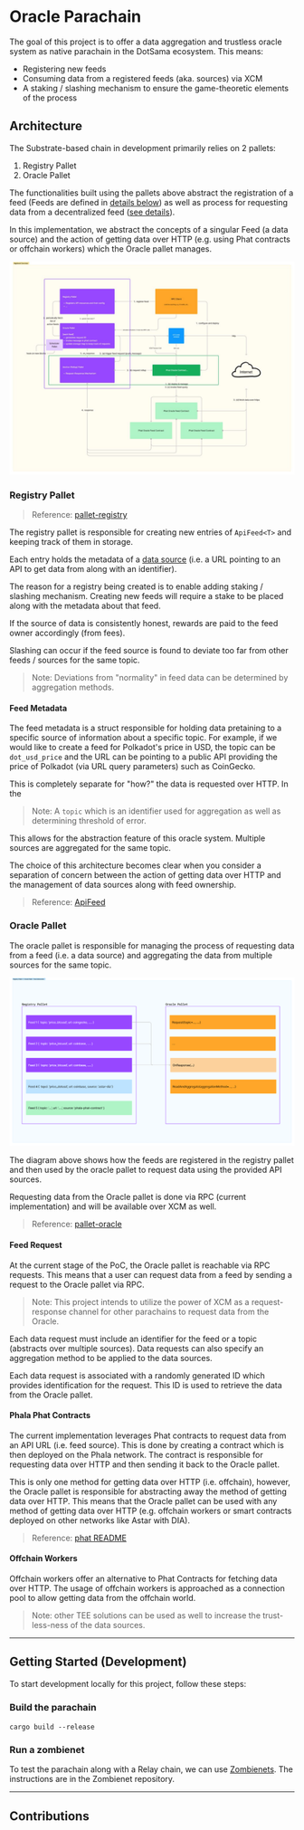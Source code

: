 
# Oracle Parachain

The goal of this project is to offer a data aggregation and trustless oracle system as native parachain in the
DotSama ecosystem. This means:

- Registering new feeds
- Consuming data from a registered feeds (aka. sources) via XCM
- A staking / slashing mechanism to ensure the game-theoretic elements of the process


## Architecture

The Substrate-based chain in development primarily relies on 2 pallets:

1. Registry Pallet
2. Oracle Pallet

The functionalities built using the pallets above abstract the registration of a feed (Feeds are defined in [details below](#feed-metadata)) as well as process for requesting data from a decentralized feed ([see details](#feed-request)).

In this implementation, we abstract the concepts of a singular Feed (a data source) and the action of getting data over HTTP (e.g. using Phat contracts or offchain workers) which the Oracle pallet manages.

![full overview](./images/full-overview.jpg)


### Registry Pallet

> Reference: [pallet-registry](./pallets/registry)

The registry pallet is responsible for creating new entries of `ApiFeed<T>` and keeping track of them in storage.

Each entry holds the metadata of a [data source](#feed-metadata) (i.e. a URL pointing to an API to get data from along with an identifier). 

The reason for a registry being created is to enable adding staking / slashing mechanism. Creating new feeds will require a stake to be placed along with the metadata about that feed.

If the source of data is consistently honest, rewards are paid to the feed owner accordingly (from fees).

Slashing can occur if the feed source is found to deviate too far from other feeds / sources for the same topic.

> Note: Deviations from "normality" in feed data can be determined by aggregation methods.


#### Feed Metadata

The feed metadata is a struct responsible for holding data pretaining to a specific source of information about a specific topic. For example, if we would like to create a feed for Polkadot's price in USD, the topic can be `dot_usd_price` and the URL can be pointing to a public API providing the price of Polkadot (via URL query parameters) such as CoinGecko.

This is completely separate for "how?" the data is requested over HTTP. In the 

> Note: A `topic` which is an identifier used for aggregation as well as determining threshold of error.

This allows for the abstraction feature of this oracle system. Multiple sources are aggregated for the same topic. 

The choice of this architecture becomes clear when you consider a separation of concern between the action of getting data over HTTP and the management of data sources along with feed ownership.

> Reference: [ApiFeed<T>](./pallets/registry/src/lib.rs)


### Oracle Pallet

The oracle pallet is responsible for managing the process of requesting data from a feed (i.e. a data source) and aggregating the data from multiple sources for the same topic.

![Registry <> Oracle ](./images/registry-oracle-pallets.png)

The diagram above shows how the feeds are registered in the registry pallet and then used by the oracle pallet to request data using the provided API sources.

Requesting data from the Oracle pallet is done via RPC (current implementation) and will be available over XCM as well.

> Reference: [pallet-oracle](./pallets/oracle)


#### Feed Request

At the current stage of the PoC, the Oracle pallet is reachable via RPC requests. This means that a user can request data from a feed by sending a request to the Oracle pallet via RPC.

> Note: This project intends to utilize the power of XCM as a request-response channel for other parachains to request data from the Oracle.

Each data request must include an identifier for the feed or a topic (abstracts over multiple sources). Data requests can also specify an aggregation method to be applied to the data sources.

Each data request is associated with a randomly generated ID which provides identification for the request. This ID is used to retrieve the data from the Oracle pallet.

#### Phala Phat Contracts

The current implementation leverages Phat contracts to request data from an API URL (i.e. feed source). This is done by creating a contract which is then deployed on the Phala network. The contract is responsible for requesting data over HTTP and then sending it back to the Oracle pallet.

This is only one method for getting data over HTTP (i.e. offchain), however, the Oracle pallet is responsible for abstracting away the method of getting data over HTTP. This means that the Oracle pallet can be used with any method of getting data over HTTP (e.g. offchain workers or smart contracts deployed on other networks like Astar with DIA).

> Reference: [phat README](./phat/README.md)

#### Offchain Workers

Offchain workers offer an alternative to Phat Contracts for fetching data over HTTP. The usage of offchain workers is approached as a connection pool to allow getting data from the offchain world.

> Note: other TEE solutions can be used as well to increase the trust-less-ness of the data sources.

---

## Getting Started (Development)

To start development locally for this project, follow these steps:

### Build the parachain

```
cargo build --release
```

### Run a zombienet
To test the parachain along with a Relay chain, we can use [Zombienets](https://github.com/paritytech/zombienet). The instructions are in the Zombienet repository.

---

## Contributions
